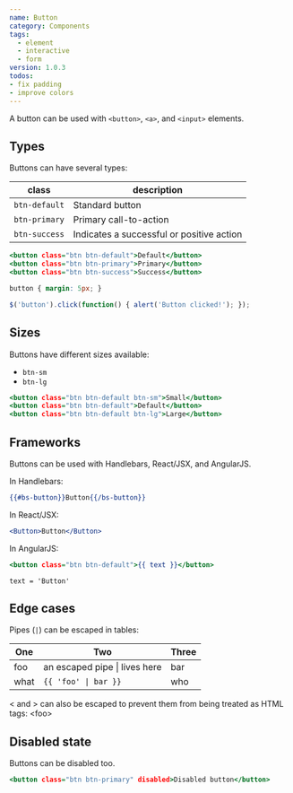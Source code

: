 ```yaml
---
name: Button
category: Components
tags:
  - element
  - interactive
  - form
version: 1.0.3
todos:
- fix padding
- improve colors
---
```


A button can be used with `<button>`, `<a>`, and `<input>` elements.


Types
-----
Buttons can have several types:

class | description
--- | ---
`btn-default` | Standard button
`btn-primary` | Primary call-to-action
`btn-success` | Indicates a successful or positive action

```types.html
<button class="btn btn-default">Default</button>
<button class="btn btn-primary">Primary</button>
<button class="btn btn-success">Success</button>
```
```types.css hidden
button { margin: 5px; }
```
```types.js hidden
$('button').click(function() { alert('Button clicked!'); });
```


Sizes
-----
Buttons have different sizes available:
- `btn-sm`
- `btn-lg`

```sizes.html hidden
<button class="btn btn-default btn-sm">Small</button>
<button class="btn btn-default">Default</button>
<button class="btn btn-default btn-lg">Large</button>
```


Frameworks
----------
Buttons can be used with Handlebars, React/JSX, and AngularJS.

In Handlebars:
```handlebars-button.handlebars
{{#bs-button}}Button{{/bs-button}}
```

In React/JSX:
```react-button.jsx
<Button>Button</Button>
```

In AngularJS:
```angular-button.html
<button class="btn btn-default">{{ text }}</button>
```
```angular-button.angularjs
text = 'Button'
```


Edge cases
----------
Pipes (`|`) can be escaped in tables:

One | Two | Three
--- | --- | ---
foo | an escaped pipe \| lives here | bar
what | `{{ 'foo' \| bar }}` | who

< and > can also be escaped to prevent them from being treated as HTML tags: \<foo\>


Disabled state
--------------
Buttons can be disabled too.

```disabled.html
<button class="btn btn-primary" disabled>Disabled button</button>
```
